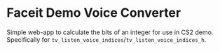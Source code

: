 # Faceit Demo Voice Converter

Simple web-app to calculate the bits of an integer for use in CS2 demo. Specifically for `tv_listen_voice_indices`/`tv_listen_voice_indices_h`. 

